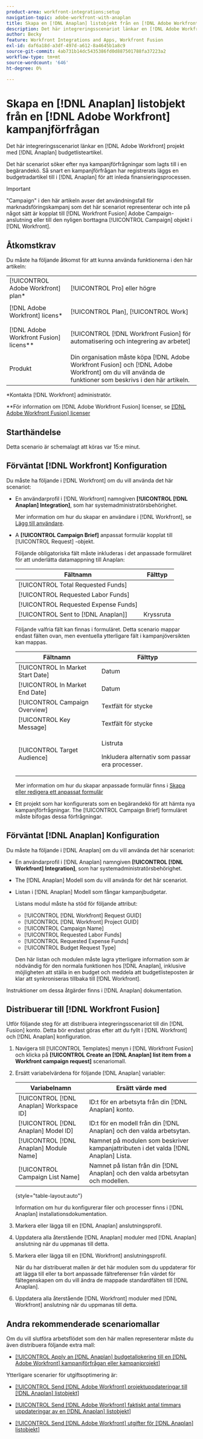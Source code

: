 ```yaml
---
product-area: workfront-integrations;setup
navigation-topic: adobe-workfront-with-anaplan
title: Skapa en [!DNL Anaplan] listobjekt från en [!DNL Adobe Workfront] kampanjförfrågan
description: Det här integreringsscenariot länkar en [!DNL Adobe Workfront] projekt med [!DNL Anaplan] budgetlisteartikel.
author: Becky
feature: Workfront Integrations and Apps, Workfront Fusion
exl-id: daf6a18d-a3df-497d-a612-8a4645b1a8c9
source-git-commit: 4ab731b14dc5435386fd0d887501788fa37223a2
workflow-type: tm+mt
source-wordcount: '646'
ht-degree: 0%

---
```


# Skapa en [!DNL Anaplan] listobjekt från en [!DNL Adobe Workfront] kampanjförfrågan

Det här integreringsscenariot länkar en [!DNL Adobe Workfront] projekt med [!DNL Anaplan] budgetlisteartikel.

Det här scenariot söker efter nya kampanjförfrågningar som lagts till i en begärandekö. Så snart en kampanjförfrågan har registrerats läggs en budgetradartikel till i [!DNL Anaplan] för att inleda finansieringsprocessen.

>[!IMPORTANT]
>
>&quot;Campaign&quot; i den här artikeln avser det användningsfall för marknadsföringskampanj som det här scenariot representerar och inte på något sätt är kopplat till [!DNL Workfront Fusion] Adobe Campaign-anslutning eller till den nyligen borttagna [!UICONTROL Campaign] objekt i [!DNL Workfront].

## Åtkomstkrav

Du måste ha följande åtkomst för att kunna använda funktionerna i den här artikeln:

<table style="table-layout:auto"> 
 <col> 
 <col> 
 <tbody> 
  <tr> 
   <td role="rowheader">[!UICONTROL Adobe Workfront] plan*</td> 
   <td> <p>[!UICONTROL Pro] eller högre</p> </td> 
  </tr> 
  <tr data-mc-conditions=""> 
   <td role="rowheader">[!DNL Adobe Workfront] licens*</td> 
   <td> <p>[!UICONTROL Plan], [!UICONTROL Work]</p> </td> 
  </tr> 
  <tr> 
   <td role="rowheader">[!DNL Adobe Workfront Fusion] licens**</td> 
   <td> <p>[!UICONTROL [!DNL Workfront Fusion] för automatisering och integrering av arbetet] </p> </td> 
  </tr> 
  <tr> 
   <td role="rowheader">Produkt</td> 
   <td>Din organisation måste köpa [!DNL Adobe Workfront Fusion] och [!DNL Adobe Workfront] om du vill använda de funktioner som beskrivs i den här artikeln.</td> 
  </tr> 
 </tbody> 
</table>

&#42;Kontakta [!DNL Workfront] administratör.

&#42;&#42;För information om [!DNL Adobe Workfront Fusion] licenser, se [[!DNL Adobe Workfront Fusion] licenser](../../workfront-fusion/get-started/license-automation-vs-integration.md)

## Starthändelse

Detta scenario är schemalagt att köras var 15:e minut.

## Förväntat [!DNL Workfront] Konfiguration

Du måste ha följande i [!DNL Workfront] om du vill använda det här scenariot:

* En användarprofil i [!DNL Workfront] namngiven **[!UICONTROL [!DNL Anaplan] Integration]**, som har systemadministratörsbehörighet.

   Mer information om hur du skapar en användare i [!DNL Workfront], se [Lägg till användare](../../administration-and-setup/add-users/create-and-manage-users/add-users.md).

* A **[!UICONTROL Campaign Brief]** anpassat formulär kopplat till [!UICONTROL Request] -objekt.

   Följande obligatoriska fält måste inkluderas i det anpassade formuläret för att underlätta datamappning till Anaplan:

   | Fältnamn | Fälttyp |
   |---|---|
   | [!UICONTROL Total Requested Funds] |  |
   | [!UICONTROL Requested Labor Funds] |  |
   | [!UICONTROL Requested Expense Funds] |  |
   | [!UICONTROL Sent to [!DNL Anaplan]] | Kryssruta |

   Följande valfria fält kan finnas i formuläret. Detta scenario mappar endast fälten ovan, men eventuella ytterligare fält i kampanjöversikten kan mappas.

   <table style="table-layout:auto"> 
   <col> 
   <col> 
   <thead> 
    <tr> 
     <th>Fältnamn</th> 
     <th>Fälttyp</th> 
    </tr> 
   </thead> 
   <tbody> 
    <tr> 
     <td role="rowheader">[!UICONTROL In Market Start Date]</td> 
     <td>Datum </td> 
    </tr> 
    <tr> 
     <td role="rowheader">[!UICONTROL In Market End Date]</td> 
     <td>Datum</td> 
    </tr> 
    <tr> 
     <td role="rowheader">[!UICONTROL Campaign Overview]</td> 
     <td>Textfält för stycke</td> 
    </tr> 
    <tr> 
     <td role="rowheader">[!UICONTROL Key Message]</td> 
     <td>Textfält för stycke</td> 
    </tr> 
    <tr> 
     <td role="rowheader">[!UICONTROL Target Audience]</td> 
     <td> <p>Listruta</p> <p>Inkludera alternativ som passar era processer.</p> </td> 
    </tr> 
   </tbody> 
  </table>

   Mer information om hur du skapar anpassade formulär finns i [Skapa eller redigera ett anpassat formulär](../../administration-and-setup/customize-workfront/create-manage-custom-forms/create-or-edit-a-custom-form.md)

* Ett projekt som har konfigurerats som en begärandekö för att hämta nya kampanjförfrågningar. The [!UICONTROL Campaign Brief] formuläret måste bifogas dessa förfrågningar.

## Förväntat [!DNL Anaplan] Konfiguration

Du måste ha följande i [!DNL Anaplan] om du vill använda det här scenariot:

* En användarprofil i [!DNL Anaplan] namngiven **[!UICONTROL [!DNL Workfront] Integration]**, som har systemadministratörsbehörighet.
* The [!DNL Anaplan] Modell som du vill använda för det här scenariot.
* Listan i [!DNL Anaplan] Modell som fångar kampanjbudgetar.

   Listans modul måste ha stöd för följande attribut:

   * [!UICONTROL [!DNL Workfront] Request GUID]
   * [!UICONTROL [!DNL Workfront] Project GUID]
   * [!UICONTROL Campaign Name]
   * [!UICONTROL Requested Labor Funds]
   * [!UICONTROL Requested Expense Funds]
   * [!UICONTROL Budget Request Type]

   Den här listan och modulen måste lagra ytterligare information som är nödvändig för den normala funktionen hos [!DNL Anaplan], inklusive möjligheten att ställa in en budget och meddela att budgetlisteposten är klar att synkroniseras tillbaka till [!DNL Workfront].

Instruktioner om dessa åtgärder finns i [!DNL Anaplan] dokumentation.

## Distribuerar till [!DNL Workfront Fusion]

Utför följande steg för att distribuera integreringsscenariot till din [!DNL Fusion] konto. Detta bör endast göras efter att du fyllt i [!DNL Workfront] och [!DNL Anaplan] konfiguration.

1. Navigera till [!UICONTROL Templates] menyn i [!DNL Workfront Fusion] och klicka på **[!UICONTROL Create an [!DNL Anaplan] list item from a Workfront campaign request]** scenariomall.
1. Ersätt variabelvärdena för följande [!DNL Anaplan] variabler:

   | Variabelnamn | Ersätt värde med |
   |---|---|
   | [!UICONTROL [!DNL Anaplan] Workspace ID] | ID:t för en arbetsyta från din [!DNL Anaplan] konto. |
   | [!UICONTROL [!DNL Anaplan] Model ID] | ID:t för en modell från din [!DNL Anaplan] och den valda arbetsytan. |
   | [!UICONTROL [!DNL Anaplan] Module Name] | Namnet på modulen som beskriver kampanjattributen i det valda [!DNL Anaplan] Lista. |
   | [!UICONTROL Campaign List Name] | Namnet på listan från din [!DNL Anaplan] och den valda arbetsytan och modellen. |

   {style=&quot;table-layout:auto&quot;}

   Information om hur du konfigurerar filer och processer finns i [!DNL Anaplan] installationsdokumentation.

1. Markera eller lägga till en [!DNL Anaplan] anslutningsprofil.
1. Uppdatera alla återstående [!DNL Anaplan] moduler med [!DNL Anaplan] anslutning när du uppmanas till detta.
1. Markera eller lägga till en [!DNL Workfront] anslutningsprofil.

   När du har distribuerat mallen är det här modulen som du uppdaterar för att lägga till eller ta bort anpassade fältreferenser från värdet för fältegenskapen om du vill ändra de mappade standardfälten till [!DNL Anaplan].

1. Uppdatera alla återstående [!DNL Workfront] moduler med [!DNL Workfront] anslutning när du uppmanas till detta.

## Andra rekommenderade scenariomallar

Om du vill slutföra arbetsflödet som den här mallen representerar måste du även distribuera följande extra mall:

* [[!UICONTROL Apply an [!DNL Anaplan] budgetallokering till en [!DNL Adobe Workfront] kampanjförfrågan eller kampanjprojekt]](../../workfront-integrations-and-apps/adobe-workfront-with-anaplan/apply-anaplan-budget-allocation-to-workfront-campaign-requests-and-projects.md)

Ytterligare scenarier för utgiftsoptimering är:

* [[!UICONTROL Send [!DNL Adobe Workfront] projektuppdateringar till [!DNL Anaplan] listobjekt]](../../workfront-integrations-and-apps/adobe-workfront-with-anaplan/send-workfront-project-updates-to-anaplan-list-item.md)

* [[!UICONTROL Send [!DNL Adobe Workfront] faktiskt antal timmars uppdateringar av en [!DNL Anaplan] listobjekt]](../../workfront-integrations-and-apps/adobe-workfront-with-anaplan/send-workfront-project-actual-hours-updates-to-anaplan-list-item.md)

* [[!UICONTROL Send [!DNL Adobe Workfront] utgifter för [!DNL Anaplan] listobjekt]](../../workfront-integrations-and-apps/adobe-workfront-with-anaplan/send-workfront-project-expenses-to-anaplan-list-item.md)
